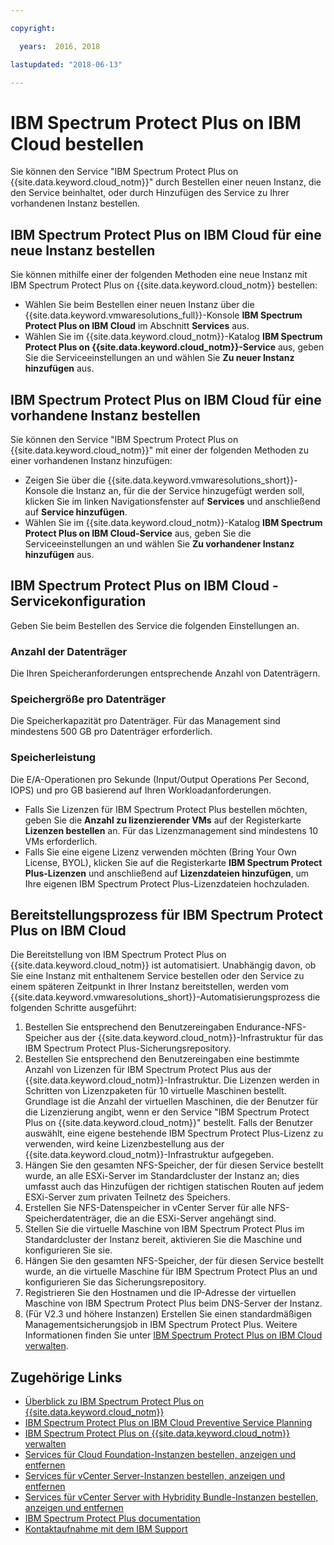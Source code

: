 ```yaml
---

copyright:

  years:  2016, 2018

lastupdated: "2018-06-13"

---
```


# IBM Spectrum Protect Plus on IBM Cloud bestellen

Sie können den Service "IBM Spectrum Protect Plus on {{site.data.keyword.cloud_notm}}" durch Bestellen einer neuen Instanz, die den Service beinhaltet, oder durch Hinzufügen des Service zu Ihrer vorhandenen Instanz bestellen.

## IBM Spectrum Protect Plus on IBM Cloud für eine neue Instanz bestellen

Sie können mithilfe einer der folgenden Methoden eine neue Instanz mit IBM Spectrum Protect Plus on {{site.data.keyword.cloud_notm}} bestellen:
* Wählen Sie beim Bestellen einer neuen Instanz über die {{site.data.keyword.vmwaresolutions_full}}-Konsole **IBM Spectrum Protect Plus on IBM Cloud** im Abschnitt **Services** aus.
* Wählen Sie im {{site.data.keyword.cloud_notm}}-Katalog **IBM Spectrum Protect Plus on {{site.data.keyword.cloud_notm}}-Service** aus, geben Sie die Serviceeinstellungen an und wählen Sie **Zu neuer Instanz hinzufügen** aus.

## IBM Spectrum Protect Plus on IBM Cloud für eine vorhandene Instanz bestellen

Sie können den Service "IBM Spectrum Protect Plus on {{site.data.keyword.cloud_notm}}" mit einer der folgenden Methoden zu einer vorhandenen Instanz hinzufügen:
* Zeigen Sie über die {{site.data.keyword.vmwaresolutions_short}}-Konsole die Instanz an, für die der Service hinzugefügt werden soll, klicken Sie im linken Navigationsfenster auf **Services** und anschließend auf **Service hinzufügen**.
* Wählen Sie im {{site.data.keyword.cloud_notm}}-Katalog **IBM Spectrum Protect Plus on IBM Cloud-Service** aus, geben Sie die Serviceeinstellungen an und wählen Sie **Zu vorhandener Instanz hinzufügen** aus.

## IBM Spectrum Protect Plus on IBM Cloud - Servicekonfiguration

Geben Sie beim Bestellen des Service die folgenden Einstellungen an.

### Anzahl der Datenträger

Die Ihren Speicheranforderungen entsprechende Anzahl von Datenträgern.

### Speichergröße pro Datenträger

Die Speicherkapazität pro Datenträger. Für das Management sind mindestens 500 GB pro Datenträger erforderlich.

### Speicherleistung

Die E/A-Operationen pro Sekunde (Input/Output Operations Per Second, IOPS) und pro GB basierend auf Ihren Workloadanforderungen.
* Falls Sie Lizenzen für IBM Spectrum Protect Plus bestellen möchten, geben Sie die **Anzahl zu lizenzierender VMs** auf der Registerkarte **Lizenzen bestellen** an. Für das Lizenzmanagement sind mindestens 10 VMs erforderlich.
* Falls Sie eine eigene Lizenz verwenden möchten (Bring Your Own License, BYOL), klicken Sie auf die Registerkarte **IBM Spectrum Protect Plus-Lizenzen** und anschließend auf **Lizenzdateien hinzufügen**, um Ihre eigenen IBM Spectrum Protect Plus-Lizenzdateien hochzuladen.

## Bereitstellungsprozess für IBM Spectrum Protect Plus on IBM Cloud

Die Bereitstellung von IBM Spectrum Protect Plus on {{site.data.keyword.cloud_notm}} ist automatisiert. Unabhängig davon, ob Sie eine Instanz mit enthaltenem Service bestellen oder den Service zu einem späteren Zeitpunkt in Ihrer Instanz bereitstellen, werden vom {{site.data.keyword.vmwaresolutions_short}}-Automatisierungsprozess die folgenden Schritte ausgeführt:

1. Bestellen Sie entsprechend den Benutzereingaben Endurance-NFS-Speicher aus der {{site.data.keyword.cloud_notm}}-Infrastruktur für das IBM Spectrum Protect Plus-Sicherungsrepository.
2. Bestellen Sie entsprechend den Benutzereingaben eine bestimmte Anzahl von Lizenzen für IBM Spectrum Protect Plus aus der {{site.data.keyword.cloud_notm}}-Infrastruktur. Die Lizenzen werden in Schritten von Lizenzpaketen für 10 virtuelle Maschinen bestellt. Grundlage ist die Anzahl der virtuellen Maschinen, die der Benutzer für die Lizenzierung angibt, wenn er den Service "IBM Spectrum Protect Plus on {{site.data.keyword.cloud_notm}}" bestellt. Falls der Benutzer auswählt, eine eigene bestehende IBM Spectrum Protect Plus-Lizenz zu verwenden, wird keine Lizenzbestellung aus der {{site.data.keyword.cloud_notm}}-Infrastruktur aufgegeben.
3. Hängen Sie den gesamten NFS-Speicher, der für diesen Service bestellt wurde, an alle ESXi-Server im Standardcluster der Instanz an; dies umfasst auch das Hinzufügen der richtigen statischen Routen auf jedem ESXi-Server zum privaten Teilnetz des Speichers.
4. Erstellen Sie NFS-Datenspeicher in vCenter Server für alle NFS-Speicherdatenträger, die an die ESXi-Server angehängt sind.
5. Stellen Sie die virtuelle Maschine von IBM Spectrum Protect Plus im Standardcluster der Instanz bereit, aktivieren Sie die Maschine und konfigurieren Sie sie.
6. Hängen Sie den gesamten NFS-Speicher, der für diesen Service bestellt wurde, an die virtuelle Maschine für IBM Spectrum Protect Plus an und konfigurieren Sie das Sicherungsrepository.
7. Registrieren Sie den Hostnamen und die IP-Adresse der virtuellen Maschine von IBM Spectrum Protect Plus beim DNS-Server der Instanz.
8. (Für V2.3 und höhere Instanzen) Erstellen Sie einen standardmäßigen Managementsicherungsjob in IBM Spectrum Protect Plus. Weitere Informationen finden Sie unter [IBM Spectrum Protect Plus on IBM Cloud verwalten](managingspp.html).

## Zugehörige Links

* [Überblick zu IBM Spectrum Protect Plus on {{site.data.keyword.cloud_notm}}](spp_considerations.html)
* [IBM Spectrum Protect Plus on IBM Cloud Preventive Service Planning](http://www.ibm.com/support/docview.wss?uid=swg22012650)
* [IBM Spectrum Protect Plus on {{site.data.keyword.cloud_notm}} verwalten](managingspp.html)
* [Services für Cloud Foundation-Instanzen bestellen, anzeigen und entfernen](../sddc/sd_addingremovingservices.html)
* [Services für vCenter Server-Instanzen bestellen, anzeigen und entfernen](../vcenter/vc_addingremovingservices.html)
* [Services für vCenter Server with Hybridity Bundle-Instanzen bestellen, anzeigen und entfernen](../vcenter/vc_hybrid_addingremovingservices.html)
* [IBM Spectrum Protect Plus documentation](https://www.ibm.com/support/knowledgecenter/en/SSNQFQ/landing/welcome_ssnqfq.html)
* [Kontaktaufnahme mit dem IBM Support](../vmonic/trbl_support.html)
